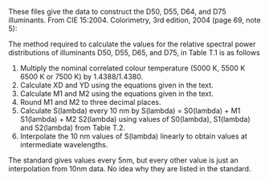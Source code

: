These files give the data to construct the D50, D55, D64, and D75 illuminants.
From CIE 15:2004. Colorimetry, 3rd edition, 2004 (page 69, note 5):

The method required to calculate the values for the relative spectral power
distributions of illuminants D50, D55, D65, and D75, in Table T.1 is as follows

  1. Multiply the nominal correlated colour temperature (5000 K, 5500 K 6500 K or 7500
     K) by 1.4388/1.4380.
  2. Calculate XD and YD using the equations given in the text.
  3. Calculate M1 and M2 using the equations given in the text.
  4. Round M1 and M2 to three decimal places.
  5. Calculate S(lambda) every 10 nm by
       S(lambda) = S0(lambda) + M1 S1(lambda) + M2 S2(lambda)
     using values of S0(lambda), S1(lambda) and S2(lambda) from Table T.2.
  6. Interpolate the 10 nm values of S(lambda) linearly to obtain values at intermediate
     wavelengths.

The standard gives values every 5nm, but every other value is just an interpolation from
10nm data. No idea why they are listed in the standard.

